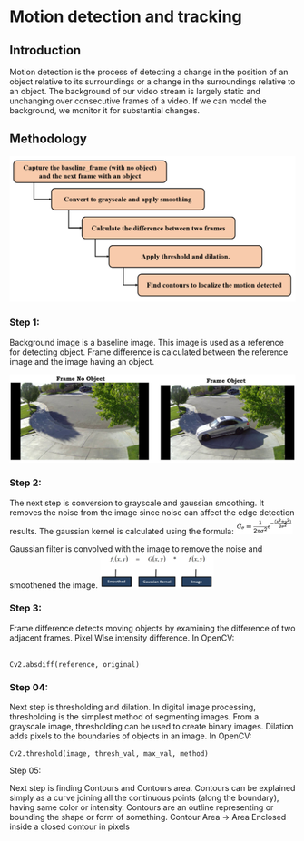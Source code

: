 # Motion detection and tracking
## Introduction
Motion detection is the process of detecting a change in the position of an object relative to its surroundings or a change in the surroundings relative to an object. The background of our video stream is largely static and unchanging over consecutive frames of a video.  If we can model the background, we monitor it for substantial changes.
## Methodology
<p align="center">
  <img src="Figs/methodology.jpg" width="800" title="hover text">
  
</p>

### Step 1:
Background image is a baseline image. This image is used as a reference for detecting object. Frame difference is calculated between the reference image and the image having an object.

  <img src="Figs/st1.jpg" title="hover text">
  
### Step 2:

The next step is conversion to grayscale and gaussian smoothing. It removes the noise from the image since noise can affect the edge detection results. The gaussian kernel is calculated using the formula: 
<img src="Figs/gauss.jpg" width="100" title="hover text">

Gaussian filter is convolved with the image to remove the noise and smoothened the image.
<img src="Figs/conv.jpg" width="200" title="hover text">

### Step 3:

Frame difference detects moving objects by examining the difference of two adjacent frames.
Pixel Wise intensity difference.
In OpenCV:

``` #2x

Cv2.absdiff(reference, original)

```

### Step 04:

Next step is thresholding and dilation. In digital image processing, thresholding is the simplest method of segmenting images. From a grayscale image, thresholding can be used to create binary images. Dilation adds pixels to the boundaries of objects in an image.
In OpenCV:

```
Cv2.threshold(image, thresh_val, max_val, method)

```


Step 05:

Next step is finding Contours and Contours area. Contours can be explained simply as a curve joining all the continuous points (along the boundary), having same color or intensity. Contours are an outline representing or bounding the shape or form of something.
Contour Area -> Area Enclosed inside a closed contour in pixels



